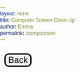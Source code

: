 ```yaml
---
layout: none
title: Computer Screen Close Up 
author: Emma
permalink: /compscreen
---
```


<body>

<div>
    <button onclick="goBack()" id="backBtn" class="backBtn">Back</button>
    <div class="fight-container"></div>

</div>

</body>

<script>
    var backBtn = document.getElementById("back-btn");
    function goBack() {
        window.location.href = '{{site.baseurl}}/insidehouse';
    }
</script>

<style>
    @import url('https://fonts.googleapis.com/css2?family=DotGothic16&display=swap');
    
    * {
        font-family: "DotGothic16", sans-serif;
        box-sizing: border-box;
    }

    .backBtn:hover {
        background-color: #ddd;
    }

    .backBtn{
        position: absolute;
        border:  3px solid black;
        cursor: pointer;
        font-size: 20px;
        border-radius: 10px;
        margin-left: 10px;
        margin-top: 10px;
    }

    body {
        background-image: url("{{site.baseurl}}/images/blankScreenWide.png");
        background-size: contain;
        background-repeat: no-repeat; /* optional, to prevent image repetition */
        background-position: center; /* optional, to center the image */
        height: 100vh;
        margin: 0;
        padding: 0;
    }
</style>

